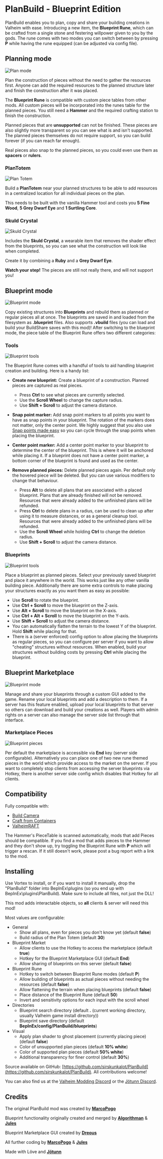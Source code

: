 ﻿# PlanBuild - Blueprint Edition

PlanBuild enables you to plan, copy and share your building creations in Valheim with ease. Introducing a new item, the __Blueprint Rune__, which can be crafted from a single stone and festering willpower given to you by the gods. The rune comes with two modes you can switch between by pressing __P__ while having the rune equipped (can be adjusted via config file).

## Planning mode

![Plan mode](https://raw.githubusercontent.com/sirskunkalot/PlanBuild/master/PlanBuild/resources/PlanMode.png)

Plan the construction of pieces without the need to gather the resources first. Anyone can add the required resources to the planned structure later and finish the construction after it was placed.

The __Blueprint Rune__ is compatible with custom piece tables from other mods. All custom pieces will be incorporated into the runes table for the planned pieces. You still need a __Hammer__ and the required crafting station to finish the construction.

Planned pieces that are __unsupported__ can not be finished. These pieces are also slightly more transparent so you can see what is and isn't supported. The planned pieces themselves do not require support, so you can build forever (if you can reach far enough).

Real pieces also snap to the planned pieces, so you could even use them as __spacers__ or __rulers__.

### PlanTotem

![Plan Totem](https://raw.githubusercontent.com/sirskunkalot/PlanBuild/master/PlanBuild/resources/PlanTotem.png)

Build a __PlanTotem__ near your planned structures to be able to add resources in a centralized location for all individual pieces on the plan.

This needs to be built with the vanilla Hammer tool and costs you __5 Fine Wood__, __5 Grey Dwarf Eye__ and __1 Surtling Core__.

### Skuld Crystal

![Skuld Crystal](https://raw.githubusercontent.com/sirskunkalot/PlanBuild/master/PlanBuild/resources/plan_crystal.png)

Includes the __Skuld Crystal__, a wearable item that removes the shader effect from the blueprints, so you can see what the construction will look like when completed.

Create it by combining a __Ruby__ and a __Grey Dwarf Eye__.

__Watch your step!__ The pieces are still not really there, and will not support you!

## Blueprint mode

![Blueprint mode](https://raw.githubusercontent.com/sirskunkalot/PlanBuild/master/PlanBuild/resources/BlueprintMode.png)

Copy existing structures into __Blueprints__ and rebuild them as planned or regular pieces all at once. The blueprints are saved in and loaded from the filesystem as __.blueprint__ files. Also supports __.vbuild__ files (you can load and build your BuildShare saves with this mod)! After switching to the blueprint mode, the piece table of the Blueprint Rune offers two different categories:

### Tools

![Blueprint tools](https://raw.githubusercontent.com/sirskunkalot/PlanBuild/master/PlanBuild/resources/BlueprintTools.png)

The Blueprint Rune comes with a handful of tools to aid handling blueprint creation and building. Here is a handy list:

* __Create new blueprint:__ Create a blueprint of a construction. Planned pieces are captured as real pieces. 
  * Press __Ctrl__ to see what pieces are currently selected. 
  * Use the __Scroll Wheel__ to change the capture radius. 
  * Use __Shift + Scroll__ to adjust the camera distance.

* __Snap point marker:__ Add snap point markers to all points you want to have as snap points in your blueprint. The rotation of the markers does not matter, only the center point. We highly suggest that you also use [Snap points made easy](https://www.nexusmods.com/valheim/mods/299)﻿ so you can cycle through the snap points when placing the blueprint.

* __Center point marker:__ Add a center point marker to your blueprint to determine the center of the blueprint. This is where it will be anchored while placing it. If a blueprint does not have a center point marker, a bottom corner of the blueprint is found and used as the center.

* __Remove planned pieces:__ Delete planned pieces again. Per default only the hovered piece will be deleted. But you can use various modifiers to change that behaviour.
  * Press __Alt__ to delete all plans that are associated with a placed blueprint. Plans that are already finished will not be removed. Resources that were already added to the unfinished plans will be refunded.
  * Press __Ctrl__ to delete plans in a radius, can be used to clean up after using it to measure distances, or as a general cleanup tool. Resources that were already added to the unfinished plans will be refunded.
  * Use the __Scroll Wheel__ while holding __Ctrl__ to change the deletion radius.
  * Use __Shift + Scroll__ to adjust the camera distance.

### Blueprints

![Blueprint tools](https://raw.githubusercontent.com/sirskunkalot/PlanBuild/master/PlanBuild/resources/BlueprintBlueprints.png)

Place a blueprint as planned pieces. Select your previously saved blueprint and place it anywhere in the world. This works just like any other vanilla building piece. Additionally there are some extra controls to make placing your structures exactly as you want them as easy as possible:

* Use __Scroll__ to rotate the blueprint.
* Use __Ctrl + Scroll__ to move the blueprint on the Z-axis.
* Use __Alt + Scroll__ to move the blueprint on the X-axis.
* Use __Ctrl + Alt + Scroll__ to move the blueprint on the Y-axis.
* Use __Shift + Scroll__ to adjust the camera distance.
* You can automatically flatten the terrain to the lowest Y of the blueprint. Hold __Shift__ while placing for that.
* There is a (server enforced) config option to allow placing the blueprints as regular pieces, so you can configure per server if you want to allow "cheating" structures without resources. When enabled, build your structures without building costs by pressing __Ctrl__ while placing the blueprint.

## Blueprint Marketplace

![Blueprint mode](https://raw.githubusercontent.com/sirskunkalot/PlanBuild/master/PlanBuild/resources/BlueprintMarket.png)

Manage and share your blueprints through a custom GUI added to the game. Rename your local blueprints and add a description to them. If a server has this feature enabled, upload your local blueprints to that server so others can download and build your creations as well. Players with admin rights on a server can also manage the server side list through that interface.

### Marketplace Pieces

![Blueprint pieces](https://raw.githubusercontent.com/sirskunkalot/PlanBuild/master/PlanBuild/resources/BlueprintPieces.png)

Per default the marketplace is accessible via __End__ key (server side configurable). Alternatively you can place one of two new rune themed pieces in the world which provide access to the market on the server. If you want to completely stop clients from accessing the server blueprints via Hotkey, there is another server side config which disables that Hotkey for all clients.

## Compatibility

Fully compatible with:
* [Build Camera](https://www.nexusmods.com/valheim/mods/226)﻿
* [Craft from Containers](https://www.nexusmods.com/valheim/mods/40)﻿
* [ValheimRAFT](https://www.nexusmods.com/valheim/mods/1136)

The Hammer's PieceTable is scanned automatically, mods that add Pieces should be compatible. If you find a mod that adds pieces to the Hammer and they don't show up, try toggling the Blueprint Rune with __P__ which will trigger a rescan. If it still doesn't work, please post a bug report with a link to the mod.

## Installing

Use Vortex to install, or if you want to install it manually, drop the "PlanBuild" folder into BepInEx\plugins (so you end up with BepInEx\plugins\PlanBuild). Make sure to include all files, not just the DLL!

This mod adds interactable objects, so __all__ clients & server will need this mod!

Most values are configurable:
* General
    * Show all plans, even for pieces you don't know yet (default __false__)
    * Build radius of the Plan Totem (default __30__)
* Blueprint Market
    * Allow clients to use the Hotkey to access the marketplace (default __true__)
    * Hotkey for the Blueprint Marketplace GUI (default __End__)
    * Allow sharing of blueprints on this server (default __false__)
* Blueprint Rune
    * Hotkey to switch between Blueprint Rune modes (default __P__)
    * Allow building of blueprints as actual pieces without needing the resources (default __false__)
    * Allow flattening the terrain when placing blueprints (default __false__)
    * Place distance of the Blueprint Rune (default __50__)
    * Invert and sensitivity options for each input with the scroll wheel
* Directories
    * Blueprint search directory (default __.__ (current working directory, usually Valheim game install directory))
    * Blueprint save directory (default __BepInEx/config/PlanBuild/blueprints__)
* Visual
    * Apply plan shader to ghost placement (currently placing piece) (default __false__)
    * Color of unsupported plan pieces (default __10% white__)
    * Color of supported plan pieces (default __50% white__)
    * Additional transparency for finer control (default __30%__)

Source available on GitHub: [https://github.com/sirskunkalot/PlanBuild](https://github.com/sirskunkalot/PlanBuild)﻿. All contributions welcome!

You can also find us at the [Valheim Modding Discord](https://discord.gg/RBq2mzeu4z) or the [Jötunn Discord](https://discord.gg/DdUt6g7gyA).

## Credits

The original PlanBuild mod was created by __[MarcoPogo](https://github.com/MathiasDecrock)__

Blueprint functionality originally created and merged by __[Algorithman](https://github.com/Algorithman)__ & __[Jules](https://github.com/sirskunkalot)__

Blueprint Marketplace GUI created by __[Dreous](https://github.com/imcanida)__

All further coding by __[MarcoPogo](https://github.com/MathiasDecrock)__ & __[Jules](https://github.com/sirskunkalot)__

Made with Löve and __[Jötunn](https://github.com/Valheim-Modding/Jotunn)__